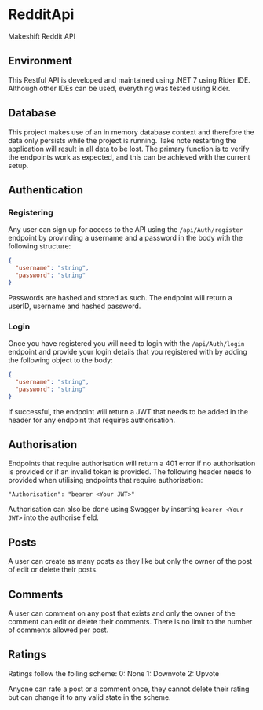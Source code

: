 # RedditApi
Makeshift Reddit API

## Environment
This Restful API is developed and maintained using .NET 7 using Rider IDE. Although other IDEs can be used, everything was tested using Rider.

## Database
This project makes use of an in memory database context and therefore the data only persists while the project is running. Take note restarting the application will result in all data to be lost. The primary function is to verify the endpoints work as expected, and this can be achieved with the current setup.

## Authentication

### Registering
Any user can sign up for access to the API using the `/api/Auth/register` endpoint by provinding a username and a password in the body with the following structure:

```json
{
  "username": "string",
  "password": "string"
}
```
Passwords are hashed and stored as such. The endpoint will return a userID, username and hashed password.

### Login
Once you have registered you will need to login with the `/api/Auth/login` endpoint and provide your login details that you registered with by adding the following object to the body:

```json
{
  "username": "string",
  "password": "string"
}
```
If successful, the endpoint will return a JWT that needs to be added in the header for any endpoint that requires authorisation.


## Authorisation
Endpoints that require authorisation will return a 401 error if no authorisation is provided or if an invalid token is provided.
The following header needs to provided when utilising endpoints that require authorisation:
```
"Authorisation": "bearer <Your JWT>"
```
Authorisation can also be done using Swagger by inserting `bearer <Your JWT>` into the authorise field.

## Posts
A user can create as many posts as they like but only the owner of the post of edit or delete their posts. 

## Comments
A user can comment on any post that exists and only the owner of the comment can edit or delete their comments. There is no limit to the number of comments allowed per post.

## Ratings
Ratings follow the folling scheme:
0: None
1: Downvote
2: Upvote

Anyone can rate a post or a comment once, they cannot delete their rating but can change it to any valid state in the scheme. 